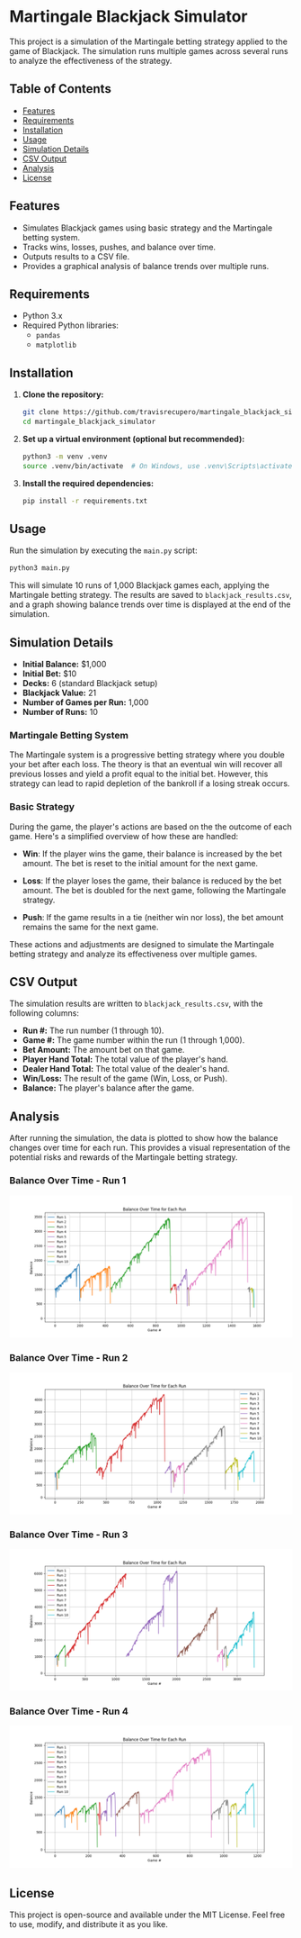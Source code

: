 
# Martingale Blackjack Simulator

This project is a simulation of the Martingale betting strategy applied to the game of Blackjack. The simulation runs multiple games across several runs to analyze the effectiveness of the strategy.

## Table of Contents

- [Features](#features)
- [Requirements](#requirements)
- [Installation](#installation)
- [Usage](#usage)
- [Simulation Details](#simulation-details)
- [CSV Output](#csv-output)
- [Analysis](#analysis)
- [License](#license)

## Features

- Simulates Blackjack games using basic strategy and the Martingale betting system.
- Tracks wins, losses, pushes, and balance over time.
- Outputs results to a CSV file.
- Provides a graphical analysis of balance trends over multiple runs.

## Requirements

- Python 3.x
- Required Python libraries:
  - `pandas`
  - `matplotlib`

## Installation

1. **Clone the repository:**

   ```bash
   git clone https://github.com/travisrecupero/martingale_blackjack_simulator.git
   cd martingale_blackjack_simulator
   ```

2. **Set up a virtual environment (optional but recommended):**

   ```bash
   python3 -m venv .venv
   source .venv/bin/activate  # On Windows, use .venv\Scripts\activate
   ```

3. **Install the required dependencies:**

   ```bash
   pip install -r requirements.txt
   ```

## Usage

Run the simulation by executing the `main.py` script:

```bash
python3 main.py
```

This will simulate 10 runs of 1,000 Blackjack games each, applying the Martingale betting strategy. The results are saved to `blackjack_results.csv`, and a graph showing balance trends over time is displayed at the end of the simulation.

## Simulation Details

- **Initial Balance:** $1,000
- **Initial Bet:** $10
- **Decks:** 6 (standard Blackjack setup)
- **Blackjack Value:** 21
- **Number of Games per Run:** 1,000
- **Number of Runs:** 10

### Martingale Betting System

The Martingale system is a progressive betting strategy where you double your bet after each loss. The theory is that an eventual win will recover all previous losses and yield a profit equal to the initial bet. However, this strategy can lead to rapid depletion of the bankroll if a losing streak occurs.

### Basic Strategy

During the game, the player's actions are based on the the outcome of each game. Here's a simplified overview of how these are handled:

- **Win**: If the player wins the game, their balance is increased by the bet amount. The bet is reset to the initial amount for the next game.

- **Loss**: If the player loses the game, their balance is reduced by the bet amount. The bet is doubled for the next game, following the Martingale strategy.

- **Push**: If the game results in a tie (neither win nor loss), the bet amount remains the same for the next game.

These actions and adjustments are designed to simulate the Martingale betting strategy and analyze its effectiveness over multiple games.


## CSV Output

The simulation results are written to `blackjack_results.csv`, with the following columns:

- **Run #:** The run number (1 through 10).
- **Game #:** The game number within the run (1 through 1,000).
- **Bet Amount:** The amount bet on that game.
- **Player Hand Total:** The total value of the player's hand.
- **Dealer Hand Total:** The total value of the dealer's hand.
- **Win/Loss:** The result of the game (Win, Loss, or Push).
- **Balance:** The player's balance after the game.

## Analysis

After running the simulation, the data is plotted to show how the balance changes over time for each run. This provides a visual representation of the potential risks and rewards of the Martingale betting strategy.

### Balance Over Time - Run 1

![Balance Over Time - Run 1](images/balance_over_time1.png)

### Balance Over Time - Run 2

![Balance Over Time - Run 2](images/balance_over_time2.png)

### Balance Over Time - Run 3

![Balance Over Time - Run 3](images/balance_over_time3.png)

### Balance Over Time - Run 4

![Balance Over Time - Run 4](images/balance_over_time4.png)

## License

This project is open-source and available under the MIT License. Feel free to use, modify, and distribute it as you like.
